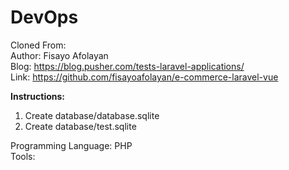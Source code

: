 # DevOps

Cloned From: <br>
Author: Fisayo Afolayan <br>
Blog: https://blog.pusher.com/tests-laravel-applications/ <br>
Link: https://github.com/fisayoafolayan/e-commerce-laravel-vue <br>

<strong>Instructions:</strong>
1. Create database/database.sqlite
2. Create database/test.sqlite

Programming Language: PHP <br>
Tools:

